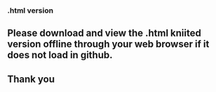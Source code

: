 ### .html version

## Please download and view the .html kniited version offline through your web browser if it does not load in github.

## Thank you
